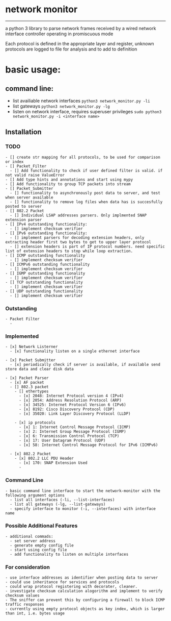 # network monitor
---
a python 3 library to parse network frames received by a wired network interface controller operating in promiscuous mode

Each protocol is defined in the appropriate layer and register, unknown protocols are logged to file for analysis and to add to definition

# basic usage:

## command line:
  - list availiable network interfaces
  `python3 network_monitor.py -li` 
  - list gateways
  `python3 network_monitor.py -lg`
  - listen on network interface, requires superuser privileges
  `sudo python3 network_monitor.py -i <interface name> `
## Installation

### TODO
    - [] create str mapping for all protocols, to be used for comparison or index 
    - [] Packet_Filter
      - [] Add functionality to check if user defined filter is valid. if not valid raise ValueError
    - [] Add type hints and annotations and start using mypy
    - [] Add functionality to group TCP packets into stream
    - [] Packet_Submitter
      - [] functionality to asynchronously post data to server, and test when server available
      - [] functionality to remove log files when data has is succesfully posted to server
    - [] 802.2 Packet
      - [] Individual LSAP addresses parsers. Only implmented SNAP extension parser
    - [] IPv4 outstanding functionality:
      - [] implement checksum verifier
    - [] IPv6 outstanding functionality:
      - [] implement parsers for decoding extension headers, only extracting header first two bytes to get to upper layer protocol
      - [] extension headers is part of IP protocol numbers. need specific list of extension headers to stop while loop extraction.
    - [] ICMP outstanding functionality
      - [] implement checksum verifier
    - [] ICMPv6 outstanding functionality
      - [] implement checksum verifier
    - [] IGMP outstanding functionality
      - [] implement checksum verifier
    - [] TCP outstanding functionality
      - [] implement checksum verifier
    - [] UDP outstanding functionality 
      - [] implement checksum verifier

### Outstanding
    - Packet Filter
      -

### Implemented

    - [x] Network Listerner
      - [x] functionality listen on a single ethernet interface
    
    - [x] Packet Submitter
      - [x] periodically check if server is available, if available send store data and clear disk data

    - [x] Packet Parser
      - [x] AF packet
      - [] 802.3 packet
        - [] ethertypes
          - [x] 2048: Internet Protocol version 4 (IPv4)
          - [x] 2054: Address Resolution Protocol (ARP)
          - [x] 34525: Internet Protocol Version 6 (IPv6)
          - [x] 8192: Cisco Discovery Protocol (CDP)
          - [x] 35020: Link Layer Discovery Protocol (LLDP)
        
        - [x] ip protocols
          - [x] 1: Internet Control Message Protocol (ICMP)
          - [x] 2: Internet Group Message Protocol (IGMP)
          - [x] 6: Transmission Control Protocol (TCP)
          - [x] 17: User Datagram Protocol (UDP)
          - [x] 58: Internet Control Message Protocol for IPv6 (ICMPv6)
          
      - [x] 802.2 Packet 
        - [x] 802.2 LLC PDU Header
          - [x] 170: SNAP Extension Used
          - 


### Command Line
    - basic command line interface to start the network-monitor with the following argument options
      - list all interfaces (-li, --list-interfaces)
      - list all gateways (-lg, --list-gateways)
      - specify interface to monitor (-i, --interfaces) with interface name
  
      

### Possible Additional Features
    - additional commads:
      - set server address
      - generate empty config file
      - start using config file
      - add functionality to listen on multiple interfaces

### For consideration 
    - use interface addresses as identifier when posting data to server
    - could use inheritance for services and protocols
    - could wrap protocol registering with decorater, cleaner.
    - investigate checksum calculation alogorithm and implement to verify checksum values
    - The sniffer can prevent this by configuring a firewall to block ICMP traffic responses
    - currently using empty protocol objects as key index, which is larger than int, i.e. bytes usage